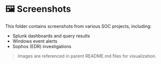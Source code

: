 # 🖼 Screenshots

This folder contains screenshots from various SOC projects, including:

- Splunk dashboards and query results
- Windows event alerts
- Sophos (EDR) investigations

> Images are referenced in parent README.md files for visualization.
